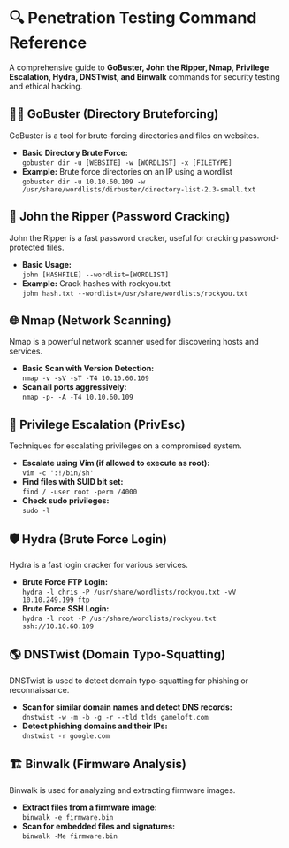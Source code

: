 # 🔍 Penetration Testing Command Reference

A comprehensive guide to **GoBuster, John the Ripper, Nmap, Privilege Escalation, Hydra, DNSTwist, and Binwalk** commands for security testing and ethical hacking.

## 🏴‍☠️ GoBuster (Directory Bruteforcing)
GoBuster is a tool for brute-forcing directories and files on websites.

- **Basic Directory Brute Force:**  
  `gobuster dir -u [WEBSITE] -w [WORDLIST] -x [FILETYPE]`  
- **Example:** Brute force directories on an IP using a wordlist  
  `gobuster dir -u 10.10.60.109 -w /usr/share/wordlists/dirbuster/directory-list-2.3-small.txt`

## 🔑 John the Ripper (Password Cracking)
John the Ripper is a fast password cracker, useful for cracking password-protected files.

- **Basic Usage:**  
  `john [HASHFILE] --wordlist=[WORDLIST]`  
- **Example:** Crack hashes with rockyou.txt  
  `john hash.txt --wordlist=/usr/share/wordlists/rockyou.txt`

## 🌐 Nmap (Network Scanning)
Nmap is a powerful network scanner used for discovering hosts and services.

- **Basic Scan with Version Detection:**  
  `nmap -v -sV -sT -T4 10.10.60.109`  
- **Scan all ports aggressively:**  
  `nmap -p- -A -T4 10.10.60.109`

## 🔼 Privilege Escalation (PrivEsc)
Techniques for escalating privileges on a compromised system.

- **Escalate using Vim (if allowed to execute as root):**  
  `vim -c ':!/bin/sh'`  
- **Find files with SUID bit set:**  
  `find / -user root -perm /4000`  
- **Check sudo privileges:**  
  `sudo -l`

## 🛡 Hydra (Brute Force Login)
Hydra is a fast login cracker for various services.

- **Brute Force FTP Login:**  
  `hydra -l chris -P /usr/share/wordlists/rockyou.txt -vV 10.10.249.199 ftp`  
- **Brute Force SSH Login:**  
  `hydra -l root -P /usr/share/wordlists/rockyou.txt ssh://10.10.60.109`

## 🌎 DNSTwist (Domain Typo-Squatting)
DNSTwist is used to detect domain typo-squatting for phishing or reconnaissance.

- **Scan for similar domain names and detect DNS records:**  
  `dnstwist -w -m -b -g -r --tld tlds gameloft.com`  
- **Detect phishing domains and their IPs:**  
  `dnstwist -r google.com`

## 🏗 Binwalk (Firmware Analysis)
Binwalk is used for analyzing and extracting firmware images.

- **Extract files from a firmware image:**  
  `binwalk -e firmware.bin`  
- **Scan for embedded files and signatures:**  
  `binwalk -Me firmware.bin`

